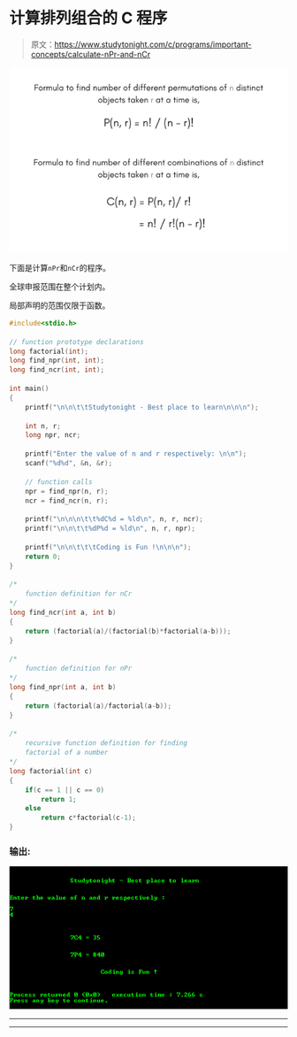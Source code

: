 # 计算排列组合的 C 程序

> 原文：<https://www.studytonight.com/c/programs/important-concepts/calculate-nPr-and-nCr>

![Definition of nPr and nCr](img/66aa6c4beb8081d1695ad13938a076e8.png)

下面是计算`nPr`和`nCr`的程序。

全球申报范围在整个计划内。

局部声明的范围仅限于函数。

```cpp
#include<stdio.h>

// function prototype declarations
long factorial(int);
long find_npr(int, int);
long find_ncr(int, int);

int main()
{
    printf("\n\n\t\tStudytonight - Best place to learn\n\n\n");

    int n, r;
    long npr, ncr;

    printf("Enter the value of n and r respectively: \n\n");
    scanf("%d%d", &n, &r);

    // function calls
    npr = find_npr(n, r);
    ncr = find_ncr(n, r);

    printf("\n\n\n\t\t%dC%d = %ld\n", n, r, ncr);
    printf("\n\n\t\t%dP%d = %ld\n", n, r, npr);

    printf("\n\n\t\t\tCoding is Fun !\n\n\n");
    return 0;
}

/*
    function definition for nCr
*/
long find_ncr(int a, int b)
{
    return (factorial(a)/(factorial(b)*factorial(a-b)));
}

/*
    function definition for nPr
*/
long find_npr(int a, int b)
{
    return (factorial(a)/factorial(a-b));
}

/*
    recursive function definition for finding 
    factorial of a number
*/
long factorial(int c)
{
    if(c == 1 || c == 0)
        return 1;
    else
        return c*factorial(c-1);
}
```

### 输出:

![C program output to Calculate nPr and nCr](img/565bff673a0ca537f83d5501003e7d2b.png)

* * *

* * *